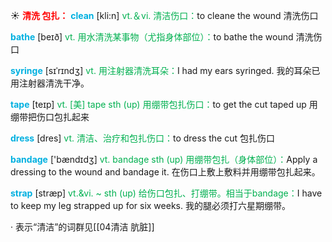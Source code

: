 ☀ <font color="red">**清洗 包扎：**</font>
<font color="sky blue">**clean**</font> [kli:n] 
<font color="#00b050">vt.＆vi. 清洁伤口：</font>to cleane the wound 清洗伤口

<font color="sky blue">**bathe**</font> [beɪð] 
<font color="#00b050">vt. 用水清洗某事物（尤指身体部位）：</font>to bathe the wound 清洗伤口
           
<font color="sky blue">**syringe**</font> [sɪˈrɪndʒ]
<font color="#00b050">vt. 用注射器清洗耳朵：</font>I had my ears syringed. 我的耳朵已用注射器清洗干净。

<font color="sky blue">**tape**</font> [teɪp] 
<font color="#00b050">vt. [美] tape sth (up) 用绷带包扎伤口：</font>to get the cut taped up 用绷带把伤口包扎起来

<font color="sky blue">**dress**</font> [dres] 
<font color="#00b050">vt. 清洁、治疗和包扎伤口：</font>to dress the cut 包扎伤口

<font color="sky blue">**bandage**</font> ['bændɪdӡ] 
<font color="#00b050">vt. bandage sth (up) 用绷带包扎（身体部位）：</font>Apply a dressing to the wound and bandage it. 在伤口上敷上敷料并用绷带包扎起来。
           
<font color="sky blue">**strap**</font> [stræp]
<font color="#00b050">vt.&vi. ~ sth (up) 给伤口包扎、打绷带。相当于bandage：</font>I have to keep my leg strapped up for six weeks. 我的腿必须打六星期绷带。

· 表示“清洁”的词群见[[04清洁 肮脏]]
